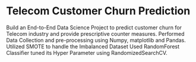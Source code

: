 # Telecom Customer Churn Prediction

Build an End-to-End Data Science Project to predict customer churn for Telecom industry and provide prescriptive counter measures. Performed Data Collection and pre-processing using Numpy, matplotlib and Pandas. Utilized SMOTE to handle the Imbalanced Dataset Used RandomForest Classifier tuned its Hyper Parameter using RandomizedSearchCV.


